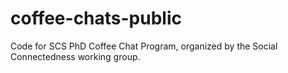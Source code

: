 # coffee-chats-public
Code for SCS PhD Coffee Chat Program, organized by the Social Connectedness working group.
